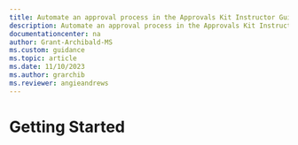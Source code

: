 ```yaml
---
title: Automate an approval process in the Approvals Kit Instructor Guide Getting Started | Microsoft Docs
description: Automate an approval process in the Approvals Kit Instructor Guide Getting Started
documentationcenter: na
author: Grant-Archibald-MS
ms.custom: guidance
ms.topic: article
ms.date: 11/10/2023
ms.author: grarchib
ms.reviewer: angieandrews
---
```


# Getting Started
